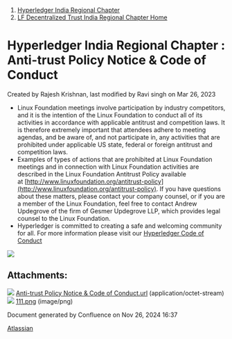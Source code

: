 1. [Hyperledger India Regional Chapter](index.html)
2. [LF Decentralized Trust India Regional Chapter Home](LF-Decentralized-Trust-India-Regional-Chapter-Home_19169282.html)

# Hyperledger India Regional Chapter : Anti-trust Policy Notice &amp; Code of Conduct

Created by Rajesh Krishnan, last modified by Ravi singh on Mar 26, 2023

- Linux Foundation meetings involve participation by industry competitors, and it is the intention of the Linux Foundation to conduct all of its activities in accordance with applicable antitrust and competition laws. It is therefore extremely important that attendees adhere to meeting agendas, and be aware of, and not participate in, any activities that are prohibited under applicable US state, federal or foreign antitrust and competition laws.
- Examples of types of actions that are prohibited at Linux Foundation meetings and in connection with Linux Foundation activities are described in the Linux Foundation Antitrust Policy available at [http://www.linuxfoundation.org/antitrust-policy](http://www.linuxfoundation.org/antitrust-policy). If you have questions about these matters, please contact your company counsel, or if you are a member of the Linux Foundation, feel free to contact Andrew Updegrove of the firm of Gesmer Updegrove LLP, which provides legal counsel to the Linux Foundation.
- Hyperledger is committed to creating a safe and welcoming community for all. For more information please visit our [Hyperledger Code of Conduct](https://lf-hyperledger.atlassian.net/wiki/display/HYP/Hyperledger+Code+of+Conduct)

![](attachments/19169404/19170576.png?height=400)

## Attachments:

![](images/icons/bullet_blue.gif) [Anti-trust Policy Notice &amp; Code of Conduct.url](attachments/19169404/19170150.url) (application/octet-stream)  
![](images/icons/bullet_blue.gif) [111.png](attachments/19169404/19170576.png) (image/png)

Document generated by Confluence on Nov 26, 2024 16:37

[Atlassian](http://www.atlassian.com/)

